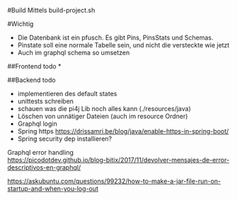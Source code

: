 #Build
Mittels build-project.sh

#Wichtig
 * Die Datenbank ist ein pfusch. Es gibt Pins, PinsStats und Schemas. 
  * Pinstate soll eine normale Tabelle sein, und nicht die versteckte wie jetzt
  * Auch im graphql schema so umsetzen


##Frontend todo
* 


##Backend todo
* implementieren des default states
* unittests schreiben
* schauen was die pi4j Lib noch alles kann (./resources/java)
* Löschen von unnätiger Dateien (auch im resource Ordner)
* Graphql login
* Spring https https://drissamri.be/blog/java/enable-https-in-spring-boot/
* Spring security dep installieren?

Graphql error handling  
https://picodotdev.github.io/blog-bitix/2017/11/devolver-mensajes-de-error-descriptivos-en-graphql/

https://askubuntu.com/questions/99232/how-to-make-a-jar-file-run-on-startup-and-when-you-log-out
